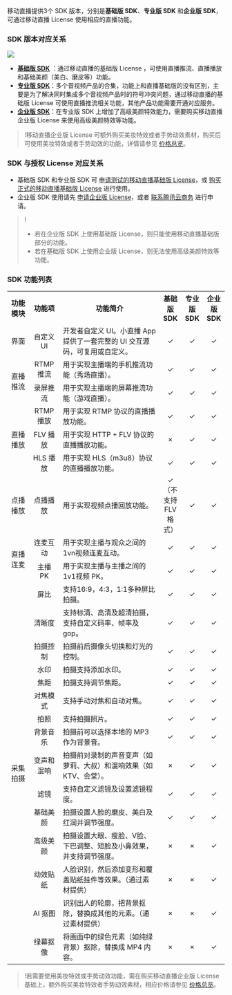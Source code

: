 移动直播提供3个 SDK 版本，分别是**基础版 SDK**、**专业版 SDK** 和**企业版 SDK**，可通过移动直播 License 使用相应的直播功能。

### SDK 版本对应关系
![](https://main.qcloudimg.com/raw/a0834a6af3c76d803d1b3596dd0a4533.svg)

- [**基础版 SDK**](https://cloud.tencent.com/document/product/454/7873#Smart) ：通过移动直播的基础版 License ，可使用直播推流、直播播放和基础美颜（美白、磨皮等）功能。
- [**专业版 SDK**](https://cloud.tencent.com/document/product/454/7873#Professional)：多个音视频产品的合集，功能上和直播基础版的没有区别，主要是为了解决同时集成多个音视频产品时的符号冲突问题，通过移动直播的基础版 License 可使用直播推流相关功能，其他产品功能需要开通对应服务。
- [**企业版 SDK**](https://cloud.tencent.com/document/product/454/7873#Enterprise)：在专业版 SDK 上增加了高级美颜特效能力，需要购买移动直播企业版 License 来使用高级美颜特效等功能。
>!移动直播企业版 License 可额外购买美妆特效或者手势动效素材，购买后可使用美妆特效或者手势动效的功能，详情请参见 [价格总览](https://cloud.tencent.com/document/product/454/8008)。


### SDK 与授权 License 对应关系
- 基础版 SDK 和专业版 SDK 可 [申请测试的移动直播基础版 License](https://cloud.tencent.com/document/product/454/34750#.E7.94.B3.E8.AF.B7.E6.B5.8B.E8.AF.95.E7.89.88-license)，或 [购买正式的移动直播基础版 License](https://cloud.tencent.com/document/product/454/34750#.E8.B4.AD.E4.B9.B0.E6.AD.A3.E5.BC.8F.E7.89.88-license) 进行使用。
- 企业版 SDK 使用请先 [申请企业版 License](https://cloud.tencent.com/product/x-magic)，或者 [联系腾讯云商务](https://cloud.tencent.com/apply/p/h1qsz5vhvko) 进行申请。

>! 
>- 若在企业版 SDK 上使用基础版 License，则只能使用移动直播基础版部分的功能。
>- 若在基础版 SDK 上使用企业版 License，则无法使用高级美颜特效等功能。

### SDK 功能列表

<table>
  <tr>
	  <th width="10%" style="text-align:center">功能模块</th>
    <th width="14%" style="text-align:center">功能项</th>
		<th  style="text-align:center">功能简介</th>
    <th width="10%" style="text-align:center">基础版 SDK</th>
	  <th width="10%" style="text-align:center">专业版 SDK</th>	
    <th width="10%" style="text-align:center">企业版 SDK</th>
  </tr>
  <tr>
	  <td rowspan='1' style="text-align:center">界面</td>
    <td style="text-align:center">自定义 UI</td>
		<td style="text-align:left">开发者自定义 UI。小直播 App 提供了一套完整的 UI 交互源码，可复用或自定义。</td>
		<td style="text-align:center">&#10003;</td>
		<td style="text-align:center">&#10003;</td>
		<td style="text-align:center">&#10003;</td>
  </tr>
  <tr>
	  <td rowspan='2' style="text-align:center">直播推流</td>
    <td style="text-align:center">RTMP 推流</td>
		<td style="text-align:left">用于实现主播端的手机推流功能（秀场直播）。</td>
		<td style="text-align:center">&#10003;</td>
		<td style="text-align:center">&#10003;</td>
		<td style="text-align:center">&#10003;</td>
  </tr>
	 <tr>
    <td style="text-align:center">录屏推流</td>
		<td style="text-align:left">用于实现主播端的屏幕推流功能（游戏直播）。</td>
    <td style="text-align:center">&#10003;</td>
    <td style="text-align:center">&#10003;</td>
		<td style="text-align:center">&#10003;</td>
  </tr>
  <tr>
	  <td rowspan='3' style="text-align:center">直播播放</td>
    <td style="text-align:center">RTMP 播放</td>
		<td style="text-align:left">用于实现 RTMP 协议的直播播放功能。</td>
    <td style="text-align:center">&#10003;</td>
    <td style="text-align:center">&#10003;</td>
		<td style="text-align:center">&#10003;</td>
  </tr>
	<tr>
    <td style="text-align:center">FLV 播放</td>
		<td style="text-align:left">用于实现 HTTP + FLV 协议的直播播放功能。</td>
    <td style="text-align:center">×</td>
    <td style="text-align:center">&#10003;</td>
		<td style="text-align:center">&#10003;</td>
  </tr>
  <tr>
    <td style="text-align:center">HLS 播放</td>
		<td style="text-align:left">用于实现 HLS（m3u8）协议的直播播放功能。</td>
    <td style="text-align:center">&#10003;</td>
    <td style="text-align:center">&#10003;</td>
		<td style="text-align:center">&#10003;</td>
  </tr>
  <tr>
	  <td style="text-align:center">点播播放</td>
    <td style="text-align:center">点播播放</td>
		<td style="text-align:left">用于实现视频点播回放功能。</td>
    <td style="text-align:center">&#10003;（不支持 FLV 格式）</td>
    <td style="text-align:center">&#10003;</td>
		<td style="text-align:center">&#10003;</td>
  </tr>
  <tr>
	  <td rowspan='2' style="text-align:center">直播连麦</td>
    <td style="text-align:center">连麦互动</td>
		<td style="text-align:left">用于实现主播与观众之间的1vn视频连麦互动。</td>
    <td style="text-align:center">&#10003;</td>
    <td style="text-align:center">&#10003;</td>
		<td style="text-align:center">&#10003;</td>
  </tr>
	<tr>
    <td style="text-align:center">主播 PK</td>
		<td style="text-align:left">用于实现主播与主播之间的1v1视频 PK。</td>
    <td style="text-align:center">&#10003;</td>
    <td style="text-align:center">&#10003;</td>
		<td style="text-align:center">&#10003;</td>
  </tr>
  <tr>
      <td rowspan='18' style="text-align:center">采集拍摄</td>
      <td style="text-align:center">屏比</td>
      <td>支持16:9，4:3，1:1多种屏比拍摄。</td>
      <td style="text-align:center">&#10003;</td>
      <td style="text-align:center">&#10003;</td>
			<td style="text-align:center">&#10003;</td>
   </tr>
   <tr>
      <td style="text-align:center">清晰度</td>
      <td>支持标清、高清及超清拍摄，支持自定义码率、帧率及 gop。</td>
      <td style="text-align:center">&#10003;</td>
      <td style="text-align:center">&#10003;</td>
			<td style="text-align:center">&#10003;</td>
   </tr>
   <tr>
      <td style="text-align:center">拍摄控制</td>
      <td>拍摄前后摄像头切换和灯光的控制。</td>
      <td style="text-align:center">&#10003;</td>
      <td style="text-align:center">&#10003;</td>
			<td style="text-align:center">&#10003;</td>
   </tr>
	 <tr>
      <td style="text-align:center">水印</td>
      <td>拍摄支持添加水印。</td>
      <td style="text-align:center">&#10003;</td>
      <td style="text-align:center">&#10003;</td>
			<td style="text-align:center">&#10003;</td>
   </tr>
   <tr>
      <td style="text-align:center">焦距</td>
      <td>拍摄支持调节焦距。</td>
      <td style="text-align:center">&#10003;</td>
      <td style="text-align:center">&#10003;</td>
			<td style="text-align:center">&#10003;</td>
   </tr>
   <tr>
      <td style="text-align:center">对焦模式</td>
      <td>支持手动对焦和自动对焦。</td>
      <td style="text-align:center">&#10003;</td>
      <td style="text-align:center">&#10003;</td>
			<td style="text-align:center">&#10003;</td>
   </tr>
   <tr>
      <td style="text-align:center">拍照</td>
      <td>支持拍摄照片。</td>
      <td style="text-align:center">&#10003;</td>
      <td style="text-align:center">&#10003;</td>
			<td style="text-align:center">&#10003;</td>
   </tr>
   <tr>
      <td style="text-align:center">背景音乐</td>
      <td>拍摄前可以选择本地的 MP3 作为背景音。</td>
      <td style="text-align:center">&#10003;</td>
      <td style="text-align:center">&#10003;</td>
			<td style="text-align:center">&#10003;</td>
   </tr>
   <tr>
      <td style="text-align:center">变声和混响</td>
      <td>拍摄前对录制的声音变声（如萝莉、大叔）和混响效果（如 KTV、会堂）。</td>
      <td style="text-align:center">×</td>
      <td style="text-align:center">&#10003;</td>
			<td style="text-align:center">&#10003;</td>
   </tr>
   <tr>
      <td style="text-align:center">滤镜</td>
      <td>支持自定义滤镜及设置滤镜程度。</td>
      <td style="text-align:center">&#10003;</td>
      <td style="text-align:center">&#10003;</td>
			<td style="text-align:center">&#10003;</td>
   </tr>
   <tr>
      <td style="text-align:center">基础美颜</td>
      <td>拍摄设置人脸的磨皮、美白及红润并调节强度。</td>
      <td style="text-align:center">&#10003;</td>
      <td style="text-align:center">&#10003;</td>
			<td style="text-align:center">&#10003;</td>
   </tr>
   <tr>
      <td style="text-align:center">高级美颜</td>
      <td>拍摄设置大眼、瘦脸、V脸、下巴调整、短脸及小鼻效果，并支持调节强度。</td>
      <td style="text-align:center">×</td>
			<td style="text-align:center">×</td>
      <td style="text-align:center">&#10003;</td>
   </tr>
   <tr>
      <td style="text-align:center">动效贴纸</td>
      <td>人脸识别，然后添加变形和覆盖贴纸挂件等效果。（通过素材提供）</td>
      <td style="text-align:center">×</td>
			<td style="text-align:center">×</td>
      <td style="text-align:center">&#10003;</td>
   </tr>
   <tr>
      <td style="text-align:center">AI 抠图</td>
      <td>识别出人的轮廓，把背景抠除，替换成其他的元素。（通过素材提供）</td>
      <td style="text-align:center">×</td>
			<td style="text-align:center">×</td>
      <td style="text-align:center">&#10003;</td>
   </tr>
   <tr>
      <td style="text-align:center">绿幕抠像</td>
      <td>将画面中的绿色元素（如纯绿背景）抠除，替换成 MP4 内容。</td>
      <td style="text-align:center">×</td>
			<td style="text-align:center">×</td>
      <td style="text-align:center">&#10003;</td>
   </tr>
</table>

>!若需要使用美妆特效或手势动效功能，需在购买移动直播企业版 License 基础上，额外购买美妆特效者手势动效素材，相应价格请参见 [价格总览](https://cloud.tencent.com/document/product/454/8008)。

